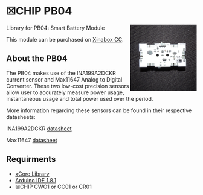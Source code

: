 # ☒CHIP PB04
<img src="extras/PB04.png" width="35%" height="auto" align="right">
Library for PB04: Smart Battery Module

This module can be purchased on [Xinabox CC](https://xinabox.cc/products/PB04/).

## About the PB04
The PB04 makes use of the INA199A2DCKR current sensor and Max11647 Analog to Digital Converter. These two low-cost precision sensors allow user to accurately measure power usage, instantaneous usage and total power used over the period.

More information regarding these sensors can be found in their respective datasheets:

INA199A2DCKR [datasheet](http://www.ti.com/lit/ds/symlink/ina199.pdf)

Max11647 [datasheet](https://datasheets.maximintegrated.com/en/ds/MAX11646-MAX11647.pdf)

## Requirments
  - [xCore Library](https://github.com/xinabox/xCore)
  - [Arduino IDE 1.8.1](https://www.arduino.cc/en/main/software)
  - ☒CHIP CWO1 or CC01 or CR01
